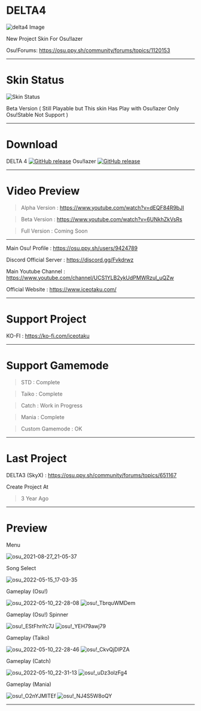 # DELTA4
![delta4 Image](https://user-images.githubusercontent.com/68460824/116596142-454ab800-a94e-11eb-9940-4a6b75bb30e2.jpg)

New Project Skin For Osu!lazer

Osu!Forums: https://osu.ppy.sh/community/forums/topics/1120153

-----------------------------------------------------------------------------------------------------------------

# Skin Status
![Skin Status](https://user-images.githubusercontent.com/68460824/139641143-1825827a-3d7c-48c0-b8dc-760dcad9c71c.png)

Beta Version ( Still Playable but This skin Has Play with Osu!lazer Only Osu!Stable Not Support )

-----------------------------------------------------------------------------------------------------------------
# Download

DELTA 4 [![GitHub release](https://img.shields.io/github/release/Iceotaku/DELTA4)](https://github.com/Iceotaku/DELTA4/releases/latest) 
Osu!lazer [![GitHub release](https://img.shields.io/github/release/ppy/osu.svg)](https://github.com/ppy/osu/releases/latest)

-----------------------------------------------------------------------------------------------------------------


# Video Preview
> Alpha Version : https://www.youtube.com/watch?v=dEQF84R9bJI

> Beta Version : https://www.youtube.com/watch?v=6UNkhZkVsRs

> Full Version : Coming Soon

-----------------------------------------------------------------------------------------------------------------

Main Osu! Profile : https://osu.ppy.sh/users/9424789

Discord Official Server : https://discord.gg/Fvkdrwz

Main Youtube Channel : https://www.youtube.com/channel/UCS1YLB2ykUdPMWRzul_uQZw

Official Website : https://www.iceotaku.com/

-----------------------------------------------------------------------------------------------------------------

# Support Project

KO-FI : https://ko-fi.com/iceotaku

-----------------------------------------------------------------------------------------------------------------

# Support Gamemode

> STD : Complete

> Taiko : Complete

> Catch : Work in Progress

> Mania : Complete

> Custom Gamemode : OK

-----------------------------------------------------------------------------------------------------------------
# Last Project

DELTA3 (SkyX) : https://osu.ppy.sh/community/forums/topics/651167

Create Project At
> 3 Year Ago

-----------------------------------------------------------------------------------------------------------------

# Preview

Menu

![osu_2021-08-27_21-05-37](https://user-images.githubusercontent.com/68460824/131140034-ade71d9e-d039-41d6-b8d1-e8e0df89e471.jpg)


Song Select

![osu_2022-05-15_17-03-35](https://user-images.githubusercontent.com/68460824/168467899-182b075a-6f0f-400d-b58f-7674d10e3d9e.jpg)


Gameplay (Osu!)

![osu_2022-05-10_22-28-08](https://user-images.githubusercontent.com/68460824/167686078-7a72c0bd-9749-48e7-bea4-bc3a92df7366.jpg)
![osu!_TbrquWMDem](https://user-images.githubusercontent.com/68460824/167686112-3a522c00-644a-42df-8b7b-04395c477a7b.gif)


Gameplay (Osu!) Spinner

![osu!_EStFhnYc7J](https://user-images.githubusercontent.com/68460824/167686390-4050962c-ff32-4e18-862a-5a1ad429a203.png)
![osu!_YEH79awj79](https://user-images.githubusercontent.com/68460824/167686432-2199eeb1-5a9d-4316-a381-38a21c826c31.gif)


Gameplay (Taiko)

![osu_2022-05-10_22-28-46](https://user-images.githubusercontent.com/68460824/167686729-c0da69b3-f8c9-4a93-9e4f-21b80ca2536a.jpg)
![osu!_CkvQjDlPZA](https://user-images.githubusercontent.com/68460824/167686762-5b5a97dc-8d7f-4dc9-b5e4-bb9196e130b5.gif)


Gameplay (Catch)

![osu_2022-05-10_22-31-13](https://user-images.githubusercontent.com/68460824/167686877-2be351db-b55e-4c97-8d23-8433c8e8aafb.jpg)
![osu!_uDz3olzFg4](https://user-images.githubusercontent.com/68460824/167686918-1b325cd3-d635-40a4-928d-0e6f03266dce.gif)


Gameplay (Mania)

![osu!_O2nYJMITEf](https://user-images.githubusercontent.com/68460824/167687145-137a44c1-9017-4907-9557-817fbf2fc558.png)
![osu!_NJ4S5W8oQY](https://user-images.githubusercontent.com/68460824/167687184-4b525c5f-65bc-42d8-a28a-c1ec259fad8c.gif)

-----------------------------------------------------------------------------------------------------------------
